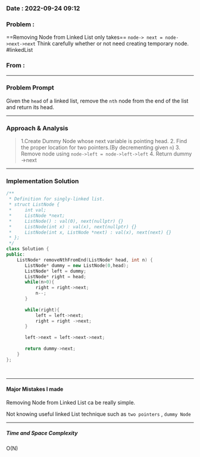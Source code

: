 ### Date :  2022-09-24 09:12

### Problem :  
==Removing Node from Linked List only takes==
`node-> next = node->next->next`
Think carefully whether or not need creating temporary node.
#linkedList

### From : 

---
### Problem Prompt
Given the `head` of a linked list, remove the `nth` node from the end of the list and return its head.


---
### Approach & Analysis
>1.Create Dummy Node  whose next variable is pointing head.
>2. Find the proper location for two pointers.(By decrementing given `n`)
>3. Remove node using  `node->left = node->left->left`
>4. Return dummy ->next

---
### Implementation Solution
```cpp
/**
 * Definition for singly-linked list.
 * struct ListNode {
 *     int val;
 *     ListNode *next;
 *     ListNode() : val(0), next(nullptr) {}
 *     ListNode(int x) : val(x), next(nullptr) {}
 *     ListNode(int x, ListNode *next) : val(x), next(next) {}
 * };
 */
class Solution {
public:
    ListNode* removeNthFromEnd(ListNode* head, int n) {
       ListNode* dummy = new ListNode(0,head);
       ListNode* left = dummy;
       ListNode* right = head;
       while(n>0){
           right = right->next;
           n--;
       }
       
       while(right){
           left = left->next;
           right = right ->next;
       }
        
       left->next = left->next->next;
        
       return dummy->next;
    }
};




```
---
#### Major Mistakes I made

Removing Node from Linked List ca be really simple.

Not knowing useful linked List technique such as `two pointers` , `dummy Node`

---
##### Time and Space Complexity

O(N)
